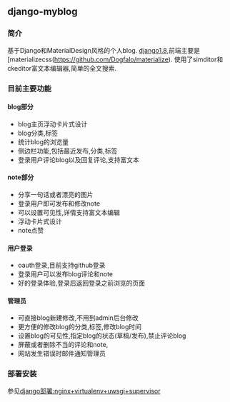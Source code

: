## django-myblog
### 简介
基于Django和MaterialDesign风格的个人blog.
[django1.8](https://docs.djangoproject.com/en/1.8/),前端主要是[materializecss(https://github.com/Dogfalo/materialize). 使用了simditor和ckeditor富文本编辑器,简单的全文搜索.
### 目前主要功能
#### blog部分
- blog主页浮动卡片式设计
- blog分类,标签
- 统计blog的浏览量
- 侧边栏功能,包括最近发布,分类,标签
- 登录用户评论blog以及回复评论,支持富文本
#### note部分
- 分享一句话或者漂亮的图片
- 登录用户即可发布和修改note
- 可以设置可见性,详情支持富文本编辑
- 浮动卡片式设计
- note点赞
#### 用户登录
- oauth登录,目前支持github登录
- 登录用户可以发布blog评论和note
- 好的登录体验,登录后返回登录之前浏览的页面
#### 管理员
- 可直接blog新建修改,不用到admin后台修改
- 更方便的修改blog的分类,标签,修改blog时间
- 设置blog的可见性,指定blog的状态(草稿/发布),禁止评论blog
- 屏蔽或者删除不当的评论和note,
- 网站发生错误时邮件通知管理员

### 部署安装
参见[django部署:nginx+virtualenv+uwsgi+supervisor](https://www.huazhaozhe.info/blog/post/2)
